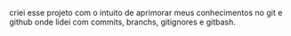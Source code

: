 criei esse projeto com o intuito de aprimorar meus conhecimentos no git e github onde lidei com commits, branchs, gitignores e gitbash.
